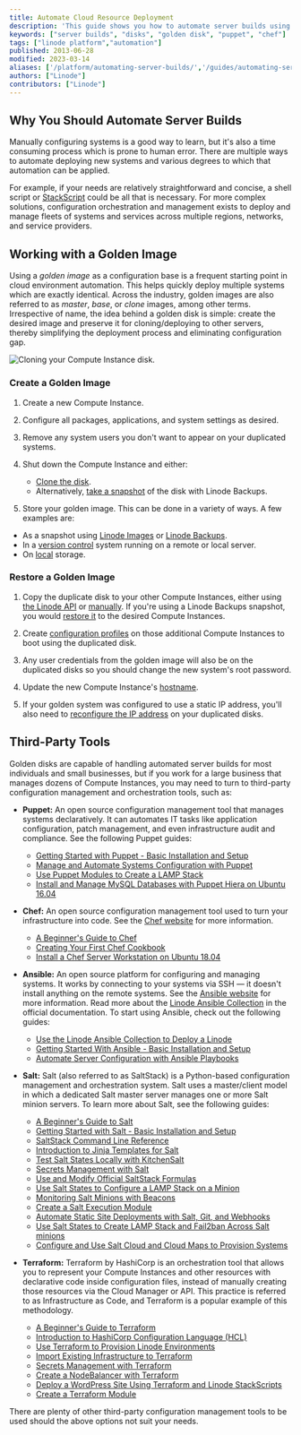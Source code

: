 ```yaml
---
title: Automate Cloud Resource Deployment
description: 'This guide shows you how to automate server builds using Puppet and Chef cookbooks, golden disks and images, on a Linode running the Linux Operating System.'
keywords: ["server builds", "disks", "golden disk", "puppet", "chef"]
tags: ["linode platform","automation"]
published: 2013-06-28
modified: 2023-03-14
aliases: ['/platform/automating-server-builds/','/guides/automating-server-builds/']
authors: ["Linode"]
contributors: ["Linode"]
---
```


## Why You Should Automate Server Builds

Manually configuring systems is a good way to learn, but it's also a time consuming process which is prone to human error. There are multiple ways to automate deploying new systems and various degrees to which that automation can be applied.

For example, if your needs are relatively straightforward and concise, a shell script or [StackScript](https://www.linode.com/stackscripts) could be all that is necessary. For more complex solutions, configuration orchestration and management exists to deploy and manage fleets of systems and services across multiple regions, networks, and service providers.

## Working with a Golden Image

Using a *golden image* as a configuration base is a frequent starting point in cloud environment automation. This helps quickly deploy multiple systems which are exactly identical. Across the industry, golden images are also referred to as *master*, *base*, or *clone* images, among other terms. Irrespective of name, the idea behind a golden disk is simple: create the desired image and preserve it for cloning/deploying to other servers, thereby simplifying the deployment process and eliminating configuration gap.

![Cloning your Compute Instance disk.](1303-image_cloning_2.jpg)

### Create a Golden Image

1. Create a new Compute Instance.

1. Configure all packages, applications, and system settings as desired.

1. Remove any system users you don't want to appear on your duplicated systems.

1. Shut down the Compute Instance and either:
    - [Clone the disk](/docs/products/compute/compute-instances/guides/disks-and-storage/#cloning-a-disk).
    - Alternatively, [take a snapshot](/docs/products/storage/backups/guides/take-a-snapshot/) of the disk with Linode Backups.

1. Store your golden image. This can be done in a variety of ways. A few examples are:
  - As a snapshot using [Linode Images](/docs/products/tools/images/guides/capture-an-image/) or [Linode Backups](/docs/products/storage/backups/guides/take-a-snapshot/).
  - In a [version control](/docs/guides/introduction-to-version-control/) system running on a remote or local server.
  - On [local](/docs/products/compute/compute-instances/guides/copy-a-disk-image-over-ssh/) storage.

### Restore a Golden Image

1. Copy the duplicate disk to your other Compute Instances, either using [the Linode API](/docs/api/linode-instances/#disk-clone) or [manually](/docs/products/compute/compute-instances/guides/copy-a-disk-image-to-a-different-account/#copying-the-disk). If you're using a Linode Backups snapshot, you would [restore it](/docs/products/storage/backups/guides/restore-to-an-existing-instance/) to the desired Compute Instances.

1. Create [configuration profiles](/docs/products/compute/compute-instances/guides/configuration-profiles/) on those additional Compute Instances to boot using the duplicated disk.
1. Any user credentials from the golden image will also be on the duplicated disks so you should change the new system's root password.

1. Update the new Compute Instance's [hostname](/docs/products/compute/compute-instances/guides/set-up-and-secure/#update-your-systems-hosts-filesetting-the-hostname).

1. If your golden system was configured to use a static IP address, you'll also need to [reconfigure the IP address](/docs/products/compute/compute-instances/guides/manual-network-configuration/#static-network-configuration) on your duplicated disks.

## Third-Party Tools

Golden disks are capable of handling automated server builds for most individuals and small businesses, but if you work for a large business that manages dozens of Compute Instances, you may need to turn to third-party configuration management and orchestration tools, such as:

-   **Puppet:** An open source configuration management tool that manages systems declaratively. It can automates IT tasks like application configuration, patch management, and even infrastructure audit and compliance. See the following Puppet guides:

    - [Getting Started with Puppet - Basic Installation and Setup](/docs/guides/getting-started-with-puppet-6-1-basic-installation-and-setup/)
    - [Manage and Automate Systems Configuration with Puppet](/docs/guides/manage-and-automate-systems-configuration-with-puppet/)
    - [Use Puppet Modules to Create a LAMP Stack](/docs/guides/use-puppet-modules-to-create-a-lamp-stack/)
    - [Install and Manage MySQL Databases with Puppet Hiera on Ubuntu 16.04](/docs/guides/install-and-manage-mysql-databases-with-puppet-hiera-on-ubuntu-16-04/)

-   **Chef:** An open source configuration management tool used to turn your infrastructure into code. See the [Chef website](https://www.chef.io/) for more information.

    - [A Beginner's Guide to Chef](/docs/guides/beginners-guide-chef/)
    - [Creating Your First Chef Cookbook](/docs/guides/creating-your-first-chef-cookbook/)
    - [Install a Chef Server Workstation on Ubuntu 18.04](/docs/guides/install-a-chef-server-workstation-on-ubuntu-18-04/)

-   **Ansible:** An open source platform for configuring and managing systems. It works by connecting to your systems via SSH — it doesn't install anything on the remote systems. See the [Ansible website](http://www.ansible.com/) for more information. Read more about the [Linode Ansible Collection](https://github.com/linode/ansible_linode) in the official documentation. To start using Ansible, check out the following guides:

    - [Use the Linode Ansible Collection to Deploy a Linode](/docs/guides/deploy-linodes-using-linode-ansible-collection/)
    - [Getting Started With Ansible - Basic Installation and Setup](/docs/guides/getting-started-with-ansible/)
    - [Automate Server Configuration with Ansible Playbooks](/docs/guides/running-ansible-playbooks/)

- **Salt:** Salt (also referred to as SaltStack) is a Python-based configuration management and orchestration system. Salt uses a master/client model in which a dedicated Salt master server manages one or more Salt minion servers. To learn more about Salt, see the following guides:

    - [A Beginner's Guide to Salt](/docs/guides/beginners-guide-to-salt/)
    - [Getting Started with Salt - Basic Installation and Setup](/docs/guides/getting-started-with-salt-basic-installation-and-setup/)
    - [SaltStack Command Line Reference](/docs/guides/salt-command-line-reference/)
    - [Introduction to Jinja Templates for Salt](/docs/guides/introduction-to-jinja-templates-for-salt/)
    - [Test Salt States Locally with KitchenSalt](/docs/guides/test-salt-locally-with-kitchen-salt/)
    - [Secrets Management with Salt](/docs/guides/secrets-management-with-salt/)
    - [Use and Modify Official SaltStack Formulas](/docs/guides/use-and-modify-official-saltstack-formulas/)
    - [Use Salt States to Configure a LAMP Stack on a Minion](/docs/guides/use-salt-states-to-configure-a-lamp-stack-on-a-minion/)
    - [Monitoring Salt Minions with Beacons](/docs/guides/monitoring-salt-minions-with-beacons/)
    - [Create a Salt Execution Module](/docs/guides/create-a-salt-execution-module/)
    - [Automate Static Site Deployments with Salt, Git, and Webhooks](/docs/guides/automate-a-static-site-deployment-with-salt/)
    - [Use Salt States to Create LAMP Stack and Fail2ban Across Salt minions](/docs/guides/use-salt-states-to-create-lamp-stack-and-fail2ban-across-salt-minions/)
    - [Configure and Use Salt Cloud and Cloud Maps to Provision Systems](/docs/guides/configure-and-use-salt-cloud-and-cloud-maps-to-provision-systems/)

- **Terraform:** Terraform by HashiCorp is an orchestration tool that allows you to represent your Compute Instances and other resources with declarative code inside configuration files, instead of manually creating those resources via the Cloud Manager or API. This practice is referred to as Infrastructure as Code, and Terraform is a popular example of this methodology.

    - [A Beginner's Guide to Terraform](/docs/guides/beginners-guide-to-terraform/)
    - [Introduction to HashiCorp Configuration Language (HCL)](/docs/guides/introduction-to-hcl/)
    - [Use Terraform to Provision Linode Environments](/docs/guides/how-to-build-your-infrastructure-using-terraform-and-linode/)
    - [Import Existing Infrastructure to Terraform](/docs/guides/import-existing-infrastructure-to-terraform/)
    - [Secrets Management with Terraform](/docs/guides/secrets-management-with-terraform/)
    - [Create a NodeBalancer with Terraform](/docs/guides/create-a-nodebalancer-with-terraform/)
    - [Deploy a WordPress Site Using Terraform and Linode StackScripts](/docs/guides/deploy-a-wordpress-site-using-terraform-and-linode-stackscripts/)
    - [Create a Terraform Module](/docs/guides/create-terraform-module/)

There are plenty of other third-party configuration management tools to be used should the above options not suit your needs.